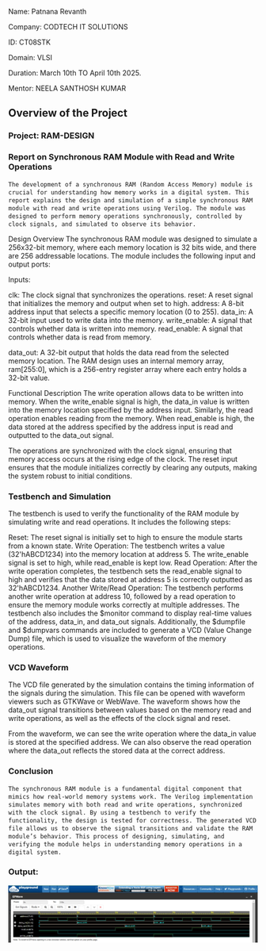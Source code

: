 Name: Patnana Revanth

Company: CODTECH IT SOLUTIONS

ID: CT08STK

Domain: VLSI

Duration: March 10th TO April 10th 2025.

Mentor: NEELA SANTHOSH KUMAR

## Overview of the Project

### Project: RAM-DESIGN

### Report on Synchronous RAM Module with Read and Write Operations
    The development of a synchronous RAM (Random Access Memory) module is crucial for understanding how memory works in a digital system. This report explains the design and simulation of a simple synchronous RAM module with read and write operations using Verilog. The module was designed to perform memory operations synchronously, controlled by clock signals, and simulated to observe its behavior.

Design Overview
The synchronous RAM module was designed to simulate a 256x32-bit memory, where each memory location is 32 bits wide, and there are 256 addressable locations. The module includes the following input and output ports:

Inputs:

clk: The clock signal that synchronizes the operations.
reset: A reset signal that initializes the memory and output when set to high.
address: A 8-bit address input that selects a specific memory location (0 to 255).
data_in: A 32-bit input used to write data into the memory.
write_enable: A signal that controls whether data is written into memory.
read_enable: A signal that controls whether data is read from memory.

data_out: A 32-bit output that holds the data read from the selected memory location.
The RAM design uses an internal memory array, ram[255:0], which is a 256-entry register array where each entry holds a 32-bit value.

Functional Description
The write operation allows data to be written into memory. When the write_enable signal is high, the data_in value is written into the memory location specified by the address input. Similarly, the read operation enables reading from the memory. When read_enable is high, the data stored at the address specified by the address input is read and outputted to the data_out signal.

The operations are synchronized with the clock signal, ensuring that memory access occurs at the rising edge of the clock. The reset input ensures that the module initializes correctly by clearing any outputs, making the system robust to initial conditions.

### Testbench and Simulation
The testbench is used to verify the functionality of the RAM module by simulating write and read operations. It includes the following steps:

Reset: The reset signal is initially set to high to ensure the module starts from a known state.
Write Operation: The testbench writes a value (32'hABCD1234) into the memory location at address 5. The write_enable signal is set to high, while read_enable is kept low.
Read Operation: After the write operation completes, the testbench sets the read_enable signal to high and verifies that the data stored at address 5 is correctly outputted as 32'hABCD1234.
Another Write/Read Operation: The testbench performs another write operation at address 10, followed by a read operation to ensure the memory module works correctly at multiple addresses.
The testbench also includes the $monitor command to display real-time values of the address, data_in, and data_out signals. Additionally, the $dumpfile and $dumpvars commands are included to generate a VCD (Value Change Dump) file, which is used to visualize the waveform of the memory operations.

### VCD Waveform
  The VCD file generated by the simulation contains the timing information of the signals during the simulation. This file can be opened with waveform viewers such as GTKWave or WebWave. The waveform shows how the data_out signal transitions between values based on the memory read and write operations, as well as the effects of the clock signal and reset.

From the waveform, we can see the write operation where the data_in value is stored at the specified address. We can also observe the read operation where the data_out reflects the stored data at the correct address.

### Conclusion
    The synchronous RAM module is a fundamental digital component that mimics how real-world memory systems work. The Verilog implementation simulates memory with both read and write operations, synchronized with the clock signal. By using a testbench to verify the functionality, the design is tested for correctness. The generated VCD file allows us to observe the signal transitions and validate the RAM module’s behavior. This process of designing, simulating, and verifying the module helps in understanding memory operations in a digital system.

### Output: 
![output](https://github.com/mr-subbu/Task2/blob/main/IMG-20250325-WA0016.jpg)
